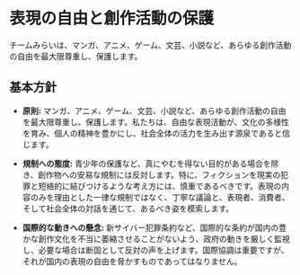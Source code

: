 # 表現の自由と創作活動の保護

チームみらいは、マンガ、アニメ、ゲーム、文芸、小説など、あらゆる創作活動の自由を最大限尊重し、保護します。

## 基本方針

*   **原則:** マンガ、アニメ、ゲーム、文芸、小説など、あらゆる創作活動の自由を最大限尊重し、保護します。私たちは、自由な表現活動が、文化の多様性を育み、個人の精神を豊かにし、社会全体の活力を生み出す源泉であると信じます。

*   **規制への態度:** 青少年の保護など、真にやむを得ない目的がある場合を除き、創作物への安易な規制には反対します。特に、フィクションを現実の犯罪と短絡的に結びつけるような考え方には、慎重であるべきです。表現の内容のみを理由とした一律な規制ではなく、丁寧な議論と、表現者、消費者、そして社会全体の対話を通じて、あるべき姿を模索します。

*   **国際的な動きへの懸念:** 新サイバー犯罪条約など、国際的な条約が国内の豊かな創作文化を不当に萎縮させることがないよう、政府の動きを厳しく監視し、必要な場合は断固として反対の声を上げます。国際協調は重要ですが、それが国内の表現の自由を脅かすものであってはなりません。
